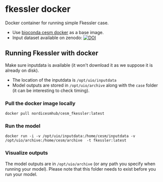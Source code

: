 # fkessler docker

Docker container for running simple Fkessler case.


- Use [bioconda cesm docker](https://bioconda.github.io/recipes/cesm/README.html) as a base image.
- Input dataset available on zenodo: [![DOI](https://zenodo.org/badge/DOI/10.5281/zenodo.3526193.svg)](https://doi.org/10.5281/zenodo.3526193)

## Running Fkessler with docker

Make sure inputdata is available (it won't download it as we suppose it is already on disk). 
- The location of the inputdata is `/opt/uio/inputdata` 
- Model outputs are stored in `/opt/uio/archive` along with the `case` folder (it can be interesting to check timing).

### Pull the docker image locally

```
docker pull nordicesmhub/cesm_fkessler:latest
```

### Run the model

```
docker run -i -v /opt/uio/inputdata:/home/cesm/inputdata -v /opt/uio/archive:/home/cesm/archive  -t fkessler:latest
```

### Visualize outputs

The model outputs are in `/opt/uio/archive` (or any path you specify when running your model). Please note that this folder needs to exist before you run your model.
